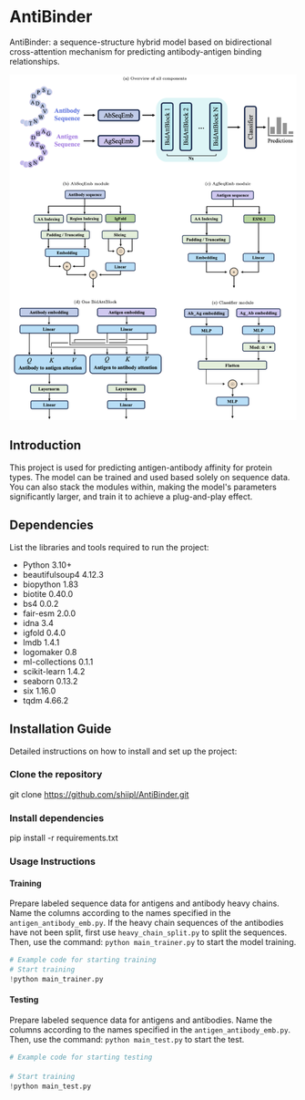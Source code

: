 # AntiBinder
AntiBinder: a sequence-structure hybrid model based on bidirectional cross-attention mechanism for predicting antibody-antigen binding relationships.

![framework](./figures/model.png)

## Introduction
This project is used for predicting antigen-antibody affinity for protein types. The model can be trained and used based solely on sequence data. You can also stack the modules within, making the model's parameters significantly larger, and train it to achieve a plug-and-play effect.

## Dependencies
List the libraries and tools required to run the project:
- Python              3.10+
- beautifulsoup4      4.12.3
- biopython           1.83
- biotite             0.40.0
- bs4                 0.0.2
- fair-esm            2.0.0
- idna                3.4
- igfold              0.4.0
- lmdb                1.4.1
- logomaker           0.8
- ml-collections      0.1.1
- scikit-learn        1.4.2
- seaborn             0.13.2
- six                 1.16.0
- tqdm                4.66.2

## Installation Guide
Detailed instructions on how to install and set up the project:

### Clone the repository
git clone https://github.com/shiipl/AntiBinder.git

### Install dependencies
pip install -r requirements.txt

### Usage Instructions
#### Training
Prepare labeled sequence data for antigens and antibody heavy chains. Name the columns according to the names specified in the `antigen_antibody_emb.py`. If the heavy chain sequences of the antibodies have not been split, first use `heavy_chain_split.py` to split the sequences. Then, use the command: `python main_trainer.py` to start the model training.

```python
# Example code for starting training
# Start training
!python main_trainer.py
```
#### Testing
Prepare labeled sequence data for antigens and antibodies. Name the columns according to the names specified in the `antigen_antibody_emb.py`. Then, use the command: `python main_test.py` to start the test.
```python
# Example code for starting testing

# Start training
!python main_test.py
```
